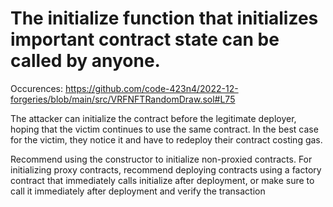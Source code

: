 # The initialize function that initializes important contract state can be called by anyone.

Occurences:
https://github.com/code-423n4/2022-12-forgeries/blob/main/src/VRFNFTRandomDraw.sol#L75

The attacker can initialize the contract before the legitimate deployer, hoping that the victim continues to use the same contract. In the best case for the victim, they notice it and have to redeploy their contract costing gas.

Recommend using the constructor to initialize non-proxied contracts. For initializing proxy contracts, recommend deploying contracts using a factory contract that immediately calls initialize after deployment, or make sure to call it immediately after deployment and verify the transaction